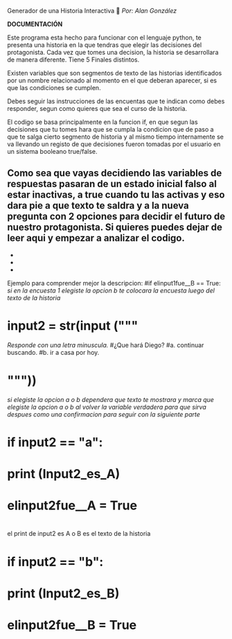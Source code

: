 Generador de una Historia Interactiva 📗
*Por: Alan González*

**DOCUMENTACIÓN**

Este programa esta hecho para funcionar con el lenguaje python, te presenta una historia en la que tendras que elegir las decisiones del protagonista.
Cada vez que tomes una decision, la historia se desarrollara de manera diferente. Tiene 5 Finales distintos.

Existen variables que son segmentos de texto de las historias identificados por un nombre relacionado al momento en el que deberan aparecer, si es que las condiciones se cumplen.

Debes seguir las instrucciones de las encuentas que te indican como debes responder, segun como quieres que sea el curso de la historia.

El codigo se basa principalmente en la funcion if, en que segun las decisiones que tu tomes hara que se cumpla la condicion que de paso a que te salga cierto segmento de historia y al mismo tiempo internamente se va llevando un registo de que decisiones fueron tomadas por el usuario en un sistema booleano true/false.

Como sea que vayas decidiendo las variables de respuestas pasaran de un estado inicial falso al estar inactivas, a true cuando tu las activas y eso dara pie a que texto te saldra y a la nueva pregunta con 2 opciones para decidir el futuro de nuestro protagonista.
Si quieres puedes dejar de leer aqui y empezar a analizar el codigo.
-
-
-
-
Ejemplo para comprender mejor la descripcion:
#if elinput1fue__B == True:     
*si en la encuesta 1 elegiste la opcion b te colocara la encuesta luego del texto de la historia*
#    input2 = str(input ("""    
*Responde con una letra minuscula.*
#¿Que hará Diego?
#a. continuar buscando.
#b. ir a casa por hoy.
#    """))
*si elegiste la opcion a o b dependera que texto te mostrara y marca que elegiste la opcion a o b al volver la variable verdadera para que sirva despues como una confirmacion para seguir con la siguiente parte*
#    if input2 == "a":
#        print (Input2_es_A)
#        elinput2fue__A = True
#
el print de input2 es A o B es el texto de la historia
#    if input2 == "b":
#       print (Input2_es_B)
#       elinput2fue__B = True
